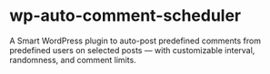 # wp-auto-comment-scheduler
A Smart WordPress plugin to auto-post predefined comments from predefined users on selected posts — with customizable interval, randomness, and comment limits.
